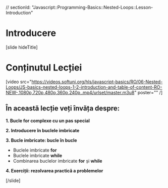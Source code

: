 // sectionId: "Javascript::Programming-Basics::Nested-Loops::Lesson-Introduction"

# Introducere
[slide hideTitle]

# Conținutul Lecției

[video src="https://videos.softuni.org/hls/javascript-basics/RO/06-Nested-Loops/JS-basics-nested-loops-1-2-introduction-and-table-of-content-RO-NEW-,1080p,720p,480p,360p,240p,.mp4/urlset/master.m3u8" poster="" /]

## În această lecție veți învăța despre:

**1. Bucle for complexe cu un pas special**

**2. Introducere în buclele imbricate**

**3. Bucle imbricate: bucle în bucle**
- Buclele imbricate **for**
- Buclele imbricate **while**
- Combinarea buclelor imbricate **for** și **while**

**4. Exerciții: rezolvarea practică a problemelor**

[/slide]
